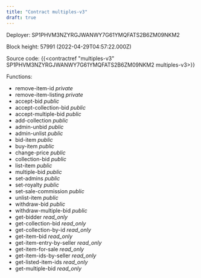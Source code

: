 ```yaml
---
title: "Contract multiples-v3"
draft: true
---
```

Deployer: SP1PHVM3NZYRGJWANWY7G61YMQFATS2B6ZM09NKM2


 



Block height: 57991 (2022-04-29T04:57:22.000Z)

Source code: {{<contractref "multiples-v3" SP1PHVM3NZYRGJWANWY7G61YMQFATS2B6ZM09NKM2 multiples-v3>}}

Functions:

* remove-item-id _private_
* remove-item-listing _private_
* accept-bid _public_
* accept-collection-bid _public_
* accept-multiple-bid _public_
* add-collection _public_
* admin-unbid _public_
* admin-unlist _public_
* bid-item _public_
* buy-item _public_
* change-price _public_
* collection-bid _public_
* list-item _public_
* multiple-bid _public_
* set-admins _public_
* set-royalty _public_
* set-sale-commission _public_
* unlist-item _public_
* withdraw-bid _public_
* withdraw-multiple-bid _public_
* get-bidder _read_only_
* get-collection-bid _read_only_
* get-collection-by-id _read_only_
* get-item-bid _read_only_
* get-item-entry-by-seller _read_only_
* get-item-for-sale _read_only_
* get-item-ids-by-seller _read_only_
* get-listed-item-ids _read_only_
* get-multiple-bid _read_only_
